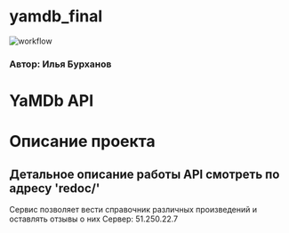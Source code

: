 # yamdb_final
![workflow](https://github.com/IlyaBurkhanov/yamdb_final/actions/workflows/yamdb_final.yml/badge.svg)

### Автор: Илья Бурханов 

# YaMDb API 
# Описание проекта
## Детальное описание работы API смотреть по адресу 'redoc/' 

Cервис позволяет вести справочник различных произведений и оставлять отзывы о них 
Сервер: 51.250.22.7